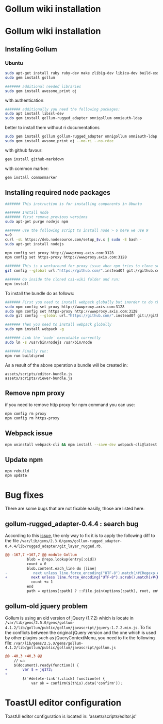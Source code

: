 # Gollum wiki installation
# Gollum wiki installation

## Installing Gollum

### Ubuntu

``` bash
sudo apt-get install ruby ruby-dev make zlib1g-dev libicu-dev build-essential git cmake
sudo gem install gollum

####### additional needed libraries
sudo gem install awesome_print oj
```

with authentication:

``` bash
####### additionally you need the following packages:
sudo apt install libssl-dev
sudo gem install gollum-rugged_adapter omnigollum omniauth-ldap
```

better to install them without ri documentations

``` sh
sudo gem install gollum gollum-rugged_adapter omnigollum omniauth-ldap --no-ri --no-rdoc
sudo gem install awsome_print oj --no-ri --no-rdoc
```

with github favour:

``` sh
gem install github-markdown  
```

with common marker:
``` sh
gem install commonmarker  
```

## Installing required node packages

``` bash
####### This instruction is for installing components in Ubuntu

####### Install node
####### first remove previous versions
sudo apt-get purge nodejs npm

####### use the following script to install node > 6 here we use 9
v=9
curl -sL https://deb.nodesource.com/setup_$v.x | sudo -E bash -
sudo apt-get install nodejs

npm config set proxy http://wwwproxy.axis.com:3128
npm config set https-proxy http://wwwproxy.axis.com:3128

####### This is a workaround for proxy issue when npm tries to clone some components through github
git config --global url."https://github.com/".insteadOf git://github.com/

####### Go inside the cloned csi-wiki folder and run:
npm install
```
To install the bundle do as follows:

``` bash
####### First you need to install webpack globally but inorder to do that you need to first to the above configuration again this time with sudo
sudo npm config set proxy http://wwwproxy.axis.com:3128
sudo npm config set https-proxy http://wwwproxy.axis.com:3128
sudo git config --global url."https://github.com/".insteadOf git://github.com/

####### Then you need to install webpack globally
sudo npm install webpack -g

####### Link the `node` executable correctly
sudo ln -s /usr/bin/nodejs /usr/bin/node

####### Finally run:
npm run build:prod
```
As a result of the above operation a bundle will be created in:
```
assets/scripts/editor-bundle.js
assets/scripts/viewer-bundle.js
```
## Remove npm proxy
if you need to remove http proxy for npm command you can use:
``` sh
npm config rm proxy
npm config rm https-proxy
```
## Webpack issue
``` sh
npm uninstall webpack-cli && npm install --save-dev webpack-cli@latest
```
## Update npm
``` sh
npm rebuild
npm update
```
# Bug fixes
There are some bugs that are not fixable easilly, those are listed here:
## gollum-rugged_adapter-0.4.4 : search bug
According to this [issue](https://github.com/gollum/rugged_adapter/issues/24), the only way to fix it is to apply the following diff to the file `/var/lib/gems/2.3.0/gems/gollum-rugged_adapter-0.4.4/lib/rugged_adapter/git_layer_rugged.rb`.
``` diff
@@ -167,7 +167,7 @@ module Gollum
          blob = @repo.lookup(entry[:oid])
          count = 0
          blob.content.each_line do |line|
-            next unless line.force_encoding("UTF-8").match(/#{Regexp.escape(query)}/i)
+           next unless line.force_encoding("UTF-8").scrub().match(/#{Regexp.escape(query)}/i)
            count += 1
          end
          path = options[:path] ? ::File.join(options[:path], root, entry[:name]) : "#{root}#{entry[:name]}"
```

## gollum-old jquery problem

Gollum is using an old version of jQuery (1.7.2) which is locate in `/var/lib/gems/2.5.0/gems/gollum-4.1.2/lib/gollum/public/gollum/javascript/jquery-1.7.2.min.js`. To fix the conflicts between the original jQuery version and the one which is used by other plugins such as jQueryContextMenu, you need to fix the following file:
`/var/lib/gems/2.5.0/gems/gollum-4.1.2/lib/gollum/public/gollum/javascript/gollum.js`
``` diff
@@ -40,3 +40,3 @@ 
    // ua
    $(document).ready(function() {
+       var $ = jq172;
+       
        $('#delete-link').click( function(e) { 
            var ok = confirm($(this).data('confirm')); 
```

# ToastUI editor configuration
ToastUI editor configuration is located in: 'assets/scripts/editor.js'
